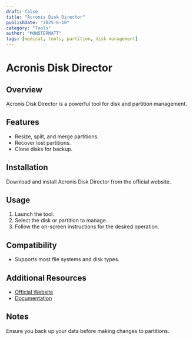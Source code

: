 ```yaml
---
draft: false
title: "Acronis Disk Director"
publishDate: "2025-6-10"
category: "Tools"
author: "MON5TERMATT"
tags: [medicat, tools, partition, disk management]
---
```


# Acronis Disk Director

## Overview
Acronis Disk Director is a powerful tool for disk and partition management.

## Features
- Resize, split, and merge partitions.
- Recover lost partitions.
- Clone disks for backup.

## Installation
Download and install Acronis Disk Director from the official website.

## Usage
1. Launch the tool.
2. Select the disk or partition to manage.
3. Follow the on-screen instructions for the desired operation.

## Compatibility
- Supports most file systems and disk types.

## Additional Resources
- [Official Website](https://www.acronis.com/en-us/products/disk-director/)
- [Documentation](https://www.acronis.com/en-us/support/documentation/)

## Notes
Ensure you back up your data before making changes to partitions.